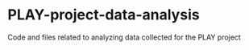 # PLAY-project-data-analysis
Code and files related to analyzing data collected for the PLAY project

